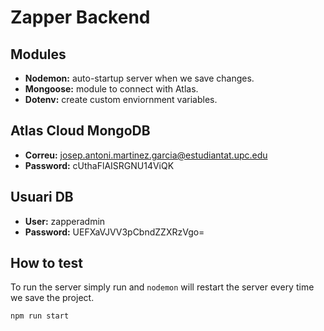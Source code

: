 # Zapper Backend
## Modules
- **Nodemon:** auto-startup server when we save changes.
- **Mongoose:** module to connect with Atlas.
- **Dotenv:** create custom enviornment variables.

## Atlas Cloud MongoDB
+ **Correu:** josep.antoni.martinez.garcia@estudiantat.upc.edu
+ **Password:** cUthaFlAISRGNU14ViQK


## Usuari DB
+ **User:** zapperadmin
+ **Password:** UEFXaVJVV3pCbndZZXRzVgo= 

## How to test

To run the server simply run and `nodemon` will restart the server every time we save the project.
```bash
npm run start
```
